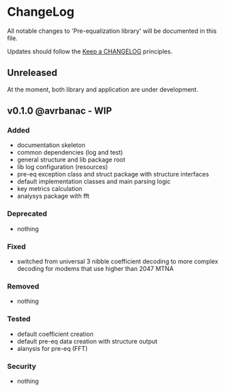 # ChangeLog

All notable changes to 'Pre-equalization library' will be documented in this file.

Updates should follow the [Keep a CHANGELOG](http://keepchangelog.com/) principles.

## Unreleased

At the moment, both library and application are under development.

## v0.1.0 @avrbanac - WIP

### Added
- documentation skeleton
- common dependencies (log and test)
- general structure and lib package root
- lib log configuration (resources)
- pre-eq exception class and struct package with structure interfaces
- default implementation classes and main parsing logic
- key metrics calculation
- analysys package with fft

### Deprecated
- nothing

### Fixed
- switched from universal 3 nibble coefficient decoding to more complex decoding for modems that use higher than 2047 MTNA

### Removed
- nothing

### Tested
- default coefficient creation
- default pre-eq data creation with structure output
- alanysis for pre-eq (FFT)

### Security
- nothing